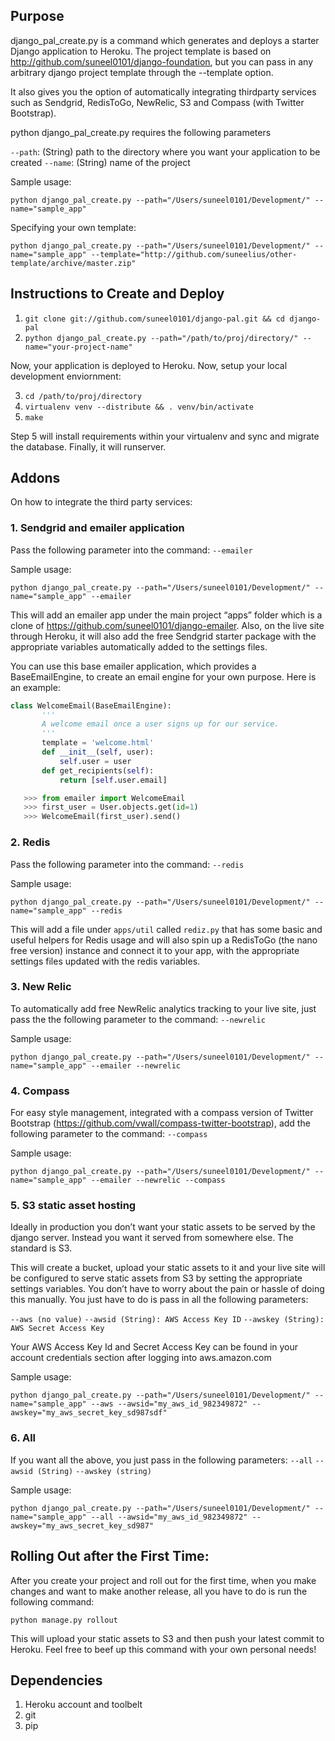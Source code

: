 ## Purpose

django_pal_create.py is a command which generates and deploys a starter Django application to Heroku.
The project template is based on http://github.com/suneel0101/django-foundation, but you can pass in any arbitrary django
project template through the --template option.

It also gives you the option of automatically integrating thirdparty services such as Sendgrid, RedisToGo, NewRelic, S3 and Compass (with Twitter Bootstrap).

python django_pal_create.py requires the following parameters

`--path`: (String) path to the directory where you want your application to be created
`--name`: (String) name of the project

Sample usage:

`python django_pal_create.py --path="/Users/suneel0101/Development/" --name="sample_app"`

Specifying your own template:

```
python django_pal_create.py --path="/Users/suneel0101/Development/" --name="sample_app" --template="http://github.com/suneelius/other-template/archive/master.zip"
```


## Instructions to Create and Deploy

1. `git clone git://github.com/suneel0101/django-pal.git && cd django-pal`
2. `python django_pal_create.py --path="/path/to/proj/directory/" --name="your-project-name"`

Now, your application is deployed to Heroku. Now, setup your local development enviornment:

3. `cd /path/to/proj/directory`
4. `virtualenv venv --distribute && . venv/bin/activate`
5. `make`

Step 5 will install requirements within your virtualenv and sync and migrate the database. Finally, it will runserver.

## Addons

On how to integrate the third party services:

### 1. Sendgrid and emailer application

Pass the following parameter into the command: `--emailer`

Sample usage:
```
python django_pal_create.py --path="/Users/suneel0101/Development/" --name="sample_app" --emailer
```

This will add an emailer app under the main project “apps” folder which is a clone of https://github.com/suneel0101/django-emailer. Also, on the live site through Heroku, it will also add the free Sendgrid starter package with the appropriate variables automatically added to the settings files.

You can use this base emailer application, which provides a BaseEmailEngine, to create an email engine for your own purpose. Here is an example:

```python
class WelcomeEmail(BaseEmailEngine):
       '''
       A welcome email once a user signs up for our service.
       '''
       template = 'welcome.html'
       def __init__(self, user):
           self.user = user
       def get_recipients(self):
           return [self.user.email]

   >>> from emailer import WelcomeEmail
   >>> first_user = User.objects.get(id=1)
   >>> WelcomeEmail(first_user).send()
```

### 2. Redis

Pass the following parameter into the command: `--redis`

Sample usage:
```
python django_pal_create.py --path="/Users/suneel0101/Development/" --name="sample_app" --redis
```

This will add a file under `apps/util` called `rediz.py` that has some basic and useful helpers for Redis usage and will also spin up a RedisToGo (the nano free version) instance and connect it to your app, with the appropriate settings files updated with the redis variables.

### 3. New Relic

To automatically add free NewRelic analytics tracking to your live site, just pass the the following parameter to the command: 
`--newrelic`

Sample usage:
```
python django_pal_create.py --path="/Users/suneel0101/Development/" --name="sample_app" --emailer --newrelic
```

### 4. Compass

For easy style management, integrated with a compass version of Twitter Bootstrap (https://github.com/vwall/compass-twitter-bootstrap), add the following parameter to the command:
`--compass`

Sample usage:
```
python django_pal_create.py --path="/Users/suneel0101/Development/" --name="sample_app" --emailer --newrelic --compass
```

### 5. S3 static asset hosting

Ideally in production you don’t want your static assets to be served by the django server. Instead you want it served from somewhere else. The standard is S3.

This will create a bucket, upload your static assets to it and your live site will be configured to serve static assets from S3 by setting the appropriate settings variables. You don’t have to worry about the pain or hassle of doing this manually. You just have to do is pass in all the following parameters:

`--aws (no value)`
`--awsid (String): AWS Access Key ID`
`--awskey (String): AWS Secret Access Key`

Your AWS Access Key Id and Secret Access Key can be found in your account credentials section after logging into aws.amazon.com

Sample usage:
```
python django_pal_create.py --path="/Users/suneel0101/Development/" --name="sample_app" --aws --awsid="my_aws_id_982349872" --awskey="my_aws_secret_key_sd987sdf"
```

### 6. All

If you want all the above, you just pass in the following parameters:
`--all`
`--awsid (String)`
`--awskey (string)`

Sample usage:
```
python django_pal_create.py --path="/Users/suneel0101/Development/" --name="sample_app" --all --awsid="my_aws_id_982349872" --awskey="my_aws_secret_key_sd987"
```

## Rolling Out after the First Time:

After you create your project and roll out for the first time, when you make changes and want to make another release, all you have to do is run the following command:

```
python manage.py rollout
```

This will upload your static assets to S3 and then push your latest commit to Heroku. Feel free to beef up this command with your own personal needs!

## Dependencies

1. Heroku account and toolbelt
2. git
3. pip
